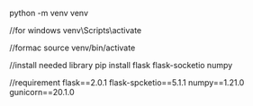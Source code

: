 python -m venv venv

//for windows
venv\Scripts\activate

//formac
source venv/bin/activate

//install needed library
pip install flask flask-socketio numpy

//requirement
flask==2.0.1
flask-spcketio==5.1.1
numpy==1.21.0
gunicorn==20.1.0
